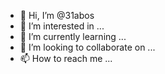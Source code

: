 - 👋 Hi, I’m @31abos
- 👀 I’m interested in ...
- 🌱 I’m currently learning ...
- 💞️ I’m looking to collaborate on ...
- 📫 How to reach me ...

<!---
31abos/31abos is a ✨ special ✨ repository because its `README.md` (this file) appears on your GitHub profile.
You can click the Preview link to take a look at your changes.
--->
